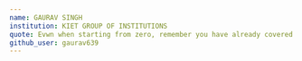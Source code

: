 ```yaml
---
name: GAURAV SINGH
institution: KIET GROUP OF INSTITUTIONS
quote: Evwn when starting from zero, remember you have already covered all the negative integers.
github_user: gaurav639
---
```


